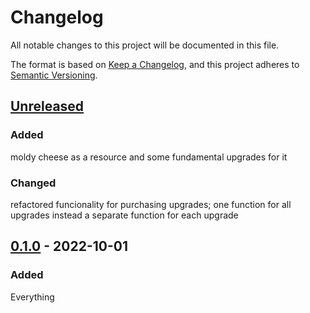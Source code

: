 # Changelog

All notable changes to this project will be documented in this file.

The format is based on [Keep a Changelog](https://keepachangelog.com/en/1.0.0/),
and this project adheres to [Semantic Versioning](https://semver.org/spec/v2.0.0.html).

## [Unreleased]

### Added

moldy cheese as a resource and some fundamental upgrades for it

### Changed

refactored funcionality for purchasing upgrades; one function for all upgrades instead a separate function for each upgrade

## [0.1.0] - 2022-10-01

### Added

Everything



[unreleased]: https://github.com/olivierlacan/keep-a-changelog/compare/v1.1.0...HEAD
[0.1.0]: https://github.com/olivierlacan/keep-a-changelog/compare/v0.0.8...v0.1.0
